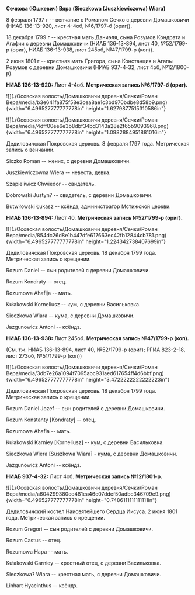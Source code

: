 **Сечкова (Юшкевич) Вяра (Sieczkowa (Juszkiewiczowa) Wiara)**

8 февраля 1797 г -- венчание с Романом Сечко с деревни Домашковичи (НИАБ
136-13-920, лист 4-4об, №6/1797-б (ориг)).

18 декабря 1799 г -- крестная мать Даниэля, сына Розумов Кондрата и
Агафии с деревни Домашковичи (НИАБ 136-13-894, лист 40, №52/1799-р
(ориг), НИАБ 136-13-938, лист 245об, №47/1799-р (коп)).

2 июня 1801 г -- крестная мать Григора, сына Констанция и Агапы Розумов
с деревни Домашковичи (НИАБ 937-4-32, лист 4об, №12/1800-р).

**НИАБ 136-13-920:** Лист 4-4об. **Метрическая запись №6/1797-б
(ориг).**

![](./Осовская волость/Домашковичи деревня/Сечки/Роман Вера/media/b3e641fa875f58e3cea8ae1c3bd970bdbe8d58b9.png){width="6.496527777777778in"
height="1.6279877515310586in"}

![](./Осовская волость/Домашковичи деревня/Сечки/Роман Вера/media/4dff00ee6e3b8dbf34bd3143a28e2f65b9093968.png){width="6.496527777777778in"
height="1.0982884951881016in"}

Дедиловичская Покровская церковь. 8 февраля 1797 года. Метрическая
запись о венчании.

Siczko Roman -- жених, с деревни Домашковичи.

Juszkiewiczowna Wiera -- невеста, девка.

Szapieliwicz Chwiedor -- свидетель.

Dobrowski Justyn? -- свидетель, с деревни Домашковичи.

Butwiłowski Łukasz -- ксёндз, администратор Мстижской церкви.

**НИАБ 136-13-894:** Лист 40. **Метрическая запись №52/1799-р (ориг).**

![](./Осовская волость/Домашковичи деревня/Сечки/Роман Вера/media/854dc26d8e1b447dfe617663ec42fb12844cb781.png){width="6.496527777777778in"
height="1.224342738407699in"}

Дедиловичская Покровская церковь. 18 декабря 1799 года. Метрическая
запись о крещении.

Rozum Daniel -- сын родителей с деревни Домашковичи.

Rozum Kondraty -- отец.

Rozumowa Ahafija -- мать.

Kułakowski Korneliusz -- кум, с деревни Васильковка.

Sieczkowa Wiara -- кума, с деревни Домашковичи.

Jazgunowicz Antoni -- ксёндз.

**НИАБ 136-13-938:** Лист 245об. **Метрическая запись №47/1799-р
(коп).**

(См. тж. НИАБ 136-13-894, лист 40, №52/1799-р (ориг); РГИА 823-2-18,
лист 273об, №51/1799-р (коп))

![](./Осовская волость/Домашковичи деревня/Сечки/Роман Вера/media/3db7e26a1094f7095abc931aed617654ff4d6bbf.png){width="6.496527777777778in"
height="3.4722222222222223in"}

Дедиловичская Покровская церковь. 18 декабря 1799 года. Метрическая
запись о крещении.

Rozum Daniel Jozef -- сын родителей с деревни Домашковичи.

Rozum Konstanty \[Kondraty\] -- отец.

Rozumowa Ahafia -- мать.

Kułakowski Karniey \[Korneliusz\] -- кум, с деревни Васильковка.

Sieczkowa Wiera \[Suszkowa Wiara\] - кума, с деревни Домашковичи.

Jazgunowicz Antoni -- ксёндз.

**НИАБ 937-4-32:** Лист 4об. **Метрическая запись №12/1801-р.**

![](./Осовская волость/Домашковичи деревня/Сечки/Роман Вера/media/a604299380ee481ea46c07ddef50adbc346709e9.png){width="6.496527777777778in"
height="0.7486111111111111in"}

Дедиловичский костел Наисвятейшего Сердца Иисуса. 2 июня 1801 года.
Метрическая запись о крещении.

Rozum Gregori -- сын родителей с деревни Домашковичи.

Rozum Castus -- отец.

Rozumowa Hapa -- мать.

Kułakowski Carniey -- крестный отец, с деревни Васильковка.

Sieczkowa? Wiara -- крестная мать, с деревни Домашковичи.

Linhart Hyacinthus -- ксёндз.

